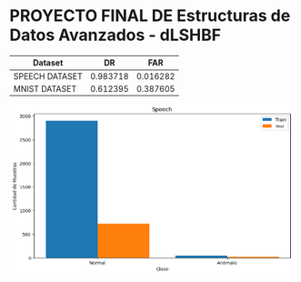 # PROYECTO FINAL DE Estructuras de Datos Avanzados - dLSHBF

<div align="center">

| Dataset         | DR       | FAR      |
|-----------------|----------|----------|
| SPEECH DATASET  | 0.983718 | 0.016282 |
| MNIST DATASET   | 0.612395 | 0.387605 |

</div>

<img src="img/speech_desbalanceo.png" width="500" height="300">
